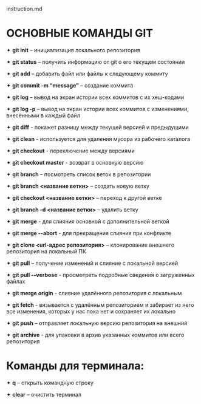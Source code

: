 instruction.md

# **ОСНОВНЫЕ КОМАНДЫ GIT**

✦	**git init** – инициализация локального репозитория

✦	**git status** – получить информацию от git о его текущем состоянии

✦	**git add** – добавить файл или файлы к следующему коммиту

✦	**git commit -m “message”** – создание коммита

✦	**git log** – вывод на экран истории всех коммитов с их хеш-кодами

✦	**git log -p** – вывод на экран истории всех коммитов с изменениями, внесёнными в каждый файл

✦   **git diff** - покажет разницу между текущей версией и предыдущими

✦  **git clean** -  используется для удаления мусора из рабочего каталога

✦   **git checkout**  - переключение между версиями 

✦   **git checkout master** - возврат в основную версию

✦	**git branch** – посмотреть список веток в репозитории

✦	**git branch <название ветки>** – создать новую ветку

✦	**git checkout <название ветки>** – переход к другой ветке

✦	**git branch -d <название ветки>** – удалить ветку

✦	**git merge** - для слияния основной с дополнительной веткой

✦	**git merge --abort** - для прекращения слияния при конфликте

✦	**git clone <url-адрес репозитория>** – клонирование внешнего репозитория на  локальный ПК

✦	**git pull** – получение изменений и слияние с локальной версией

✦	**git pull --verbose** - просмотреть подробные сведения о загруженных файлах

✦	**git merge origin** - слияние удалённого репозитория с локальным 

✦	**git fetch** - вязывается с удалённым репозиторием и забирает из него все изменения, которых у нас пока нет и сохраняет их локально

✦	**git push** – отправляет локальную версию репозитория на внешний

✦	**git archive** - для упаковки в архив указанных коммитов или всего репозитория

# Команды для терминала:

✦	**q** – открыть командную строку

✦	**clear** – очистить терминал